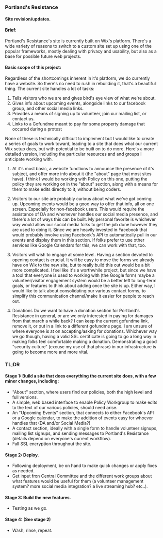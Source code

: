 ### Portland's Resistance
#### Site revision/updates.

#### Brief:
Portland's Resistance's site is currently built on Wix's platform. There's a wide variety of reasons to switch to a custom site set up using one of the popular frameworks, mostly dealing with privacy and usability, but also as a base for possible future web projects.

#### Basic scope of this project:
Regardless of the shortcomings inherent in it's platform, we do currently have a website. So there's no need to rush in rebuilding it, that's a beautiful thing. The current site handles a lot of tasks:

1. Tells visitors who we are and gives bird's eye view of what we're about.
2. Gives info about upcoming events, alongside links to our facebook group, and other social media links.
3. Provides a means of signing up to volunteer, join our mailing list, or contact us.
4. Links to a Gofundme meant to pay for some property damage that occured during a protest

None of these is technically difficult to implement but I would like to create a series of goals to work toward, leading to a site that does what our current Wix setup does, but with potential to be built on to do more. Here's a more detailed version, including the particular resources and and groups I anticipate working with.


1. At it's most basic, a website functions to announce the presence of it's subject, and offer more info about it (the "about" page that most sites have).
I think I would be working with Policy on this one, putting the policy they are working on in the "about" section, along with a means for them to make edits directly to it, without being coders.


2. Visitors to our site are probably curious about what we've got coming up. Upcoming events would be a good way to offer that info, all on one screen. Especially for non-facebook users.
This would require the assistance of DA and whomever handles our social media presence, and there's a lot of ways this can be built. My personal favorite is whichever way would allow our social media folks to get the job done however they are used to doing it. Since we are heavily invested in Facebook that would probably involve using Facebook's API to automatically pull in our events and display them in this section. If folks prefer to use other services like Google Calendars for this, we can work with that, too.


3. Visitors will wish to engage at some level. Having a section devoted to opening contact is crucial.
It will be easy to move the forms we already have on Wix to the new site, but to really build this out would be a bit more complicated. I feel like it's a worthwhile project, but since we have a tool that everyone is used to working with (the Google form) maybe a volunteer/visitor engagement system would be a better left to long-term goals, or features to think about adding once the site is up. Either way, I would like to talk about consolidating our various contact forms, to simplify this communication channel/make it easier for people to reach out.


2. Donations
Do we want to have a donation section for Portland's Resistance in general, or are we only interested in paying for damages from that march a while back? I can keep the current gofundme link, remove it, or put in a link to a different gofundme page. I am unsure of where everyone is at on accepting/asking for donations. Whichever way we go though, having a valid SSL certificate is going to go a long way in making folks feel comfortable making a donation. Demonstrating a good "security culture" (excuse my use of that phrase) in our infrastructure is going to become more and more vital.


### TL;DR

#### Stage 1: Build a site that does everything the current site does, with a few minor changes, including:
- "About" section, where users find our policies, both the high level and full versions.
- A simple, web based interface to enable Policy Workgroup to make edits to the text of our various policies, should need arise.
- An "Upcoming Events" section, that connects to either Facebook's API or a Google calendar, to make the addition of events easy for whoever handles that (DA and/or Social Media?)
- A contact section, ideally with a single form to handle volunteer signups, mailing list signups, and sending messages to Portland's Resistance (details depend on everyone's current workflow).
- Full SSL encryption throughout the site.

#### Stage 2: Deploy.
- Following deployment, be on hand to make quick changes or apply fixes as needed.
- Get input fron Central Committee and the different work groups about what features would be useful for them (a volunteer management system? more social media integration? a live streaming hub? etc..).


#### Stage 3: Build the new features.
- Testing as we go.

#### Stage 4: (See stage 2)
- Wash, rinse, repeat.